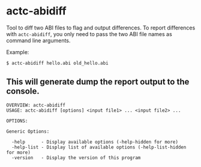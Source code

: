 # actc-abidiff

Tool to diff two ABI files to flag and output differences.
To report differences with ```actc-abidiff```, you only need to pass the two ABI file names as command line arguments.

Example:
```bash
$ actc-abidiff hello.abi old_hello.abi
```

This will generate dump the report output to the console.
---
```
OVERVIEW: actc-abidiff
USAGE: actc-abidiff [options] <input file1> ... <input file2> ...

OPTIONS:

Generic Options:

  -help      - Display available options (-help-hidden for more)
  -help-list - Display list of available options (-help-list-hidden for more)
  -version   - Display the version of this program
```
